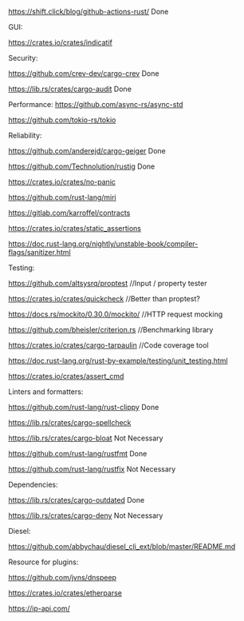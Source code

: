 https://shift.click/blog/github-actions-rust/ Done

GUI:

https://crates.io/crates/indicatif

Security:

https://github.com/crev-dev/cargo-crev Done

https://lib.rs/crates/cargo-audit Done

Performance:
https://github.com/async-rs/async-std

https://github.com/tokio-rs/tokio

Reliability:

https://github.com/anderejd/cargo-geiger Done

https://github.com/Technolution/rustig Done

https://crates.io/crates/no-panic

https://github.com/rust-lang/miri

https://gitlab.com/karroffel/contracts

https://crates.io/crates/static_assertions

https://doc.rust-lang.org/nightly/unstable-book/compiler-flags/sanitizer.html

Testing:

https://github.com/altsysrq/proptest //Input / property tester

https://crates.io/crates/quickcheck //Better than proptest?

https://docs.rs/mockito/0.30.0/mockito/ //HTTP request mocking

https://github.com/bheisler/criterion.rs //Benchmarking library

https://crates.io/crates/cargo-tarpaulin //Code coverage tool

https://doc.rust-lang.org/rust-by-example/testing/unit_testing.html

https://crates.io/crates/assert_cmd   

Linters and formatters:

https://github.com/rust-lang/rust-clippy Done

https://lib.rs/crates/cargo-spellcheck

https://lib.rs/crates/cargo-bloat Not Necessary

https://github.com/rust-lang/rustfmt Done

https://github.com/rust-lang/rustfix Not Necessary

Dependencies:

https://lib.rs/crates/cargo-outdated Done

https://lib.rs/crates/cargo-deny Not Necessary

Diesel:

https://github.com/abbychau/diesel_cli_ext/blob/master/README.md


Resource for plugins:

https://github.com/jvns/dnspeep

https://crates.io/crates/etherparse

https://ip-api.com/